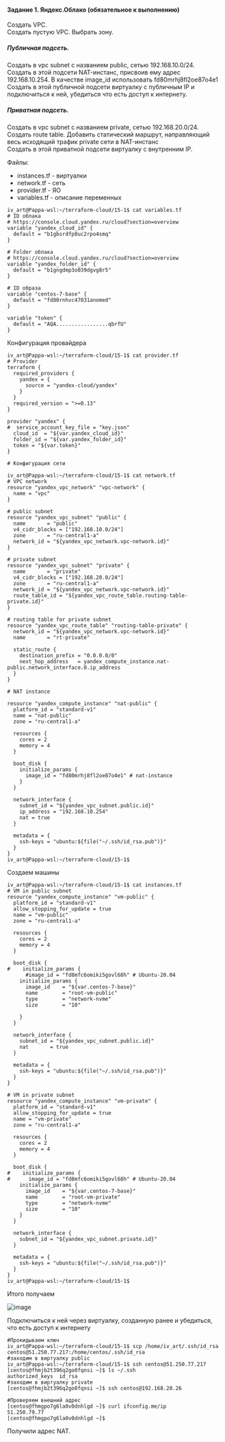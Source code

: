 #### Задание 1. Яндекс.Облако (обязательное к выполнению)
Создать VPC.  
Создать пустую VPC. Выбрать зону.  
##### Публичная подсеть.  
Создать в vpc subnet с названием public, сетью 192.168.10.0/24.  
Создать в этой подсети NAT-инстанс, присвоив ему адрес 192.168.10.254. В качестве image_id использовать fd80mrhj8fl2oe87o4e1  
Создать в этой публичной подсети виртуалку с публичным IP и подключиться к ней, убедиться что есть доступ к интернету.  
##### Приватная подсеть.  
Создать в vpc subnet с названием private, сетью 192.168.20.0/24.  
Создать route table. Добавить статический маршрут, направляющий весь исходящий трафик private сети в NAT-инстанс  
Создать в этой приватной подсети виртуалку с внутренним IP.  

Файлы:  
- instances.tf - виртуалки  
- network.tf   - сеть  
- provider.tf  - ЯО  
- variables.tf - описание переменных  

```
iv_art@Pappa-wsl:~/terraform-cloud/15-1$ cat variables.tf
# ID облака
# https://console.cloud.yandex.ru/cloud?section=overview
variable "yandex_cloud_id" {
  default = "b1gbsrdfp0uc2rpo4smq"
}

# Folder облака
# https://console.cloud.yandex.ru/cloud?section=overview
variable "yandex_folder_id" {
  default = "b1gngdmp3o039dgvg8r5"
}

# ID образа
variable "centos-7-base" {
  default = "fd80rnhvc47031anomed"
}

variable "token" {
  default = "AQA.................qbrfU"
}
```  



Конфигурация провайдера  
```
iv_art@Pappa-wsl:~/terraform-cloud/15-1$ cat provider.tf
# Provider
terraform {
  required_providers {
    yandex = {
      source = "yandex-cloud/yandex"
    }
  }
  required_version = ">=0.13"
}

provider "yandex" {
#  service_account_key_file = "key.json"
  cloud_id  = "${var.yandex_cloud_id}"
  folder_id = "${var.yandex_folder_id}"
  token = "${var.token}"
}

# Конфигурация сети  

iv_art@Pappa-wsl:~/terraform-cloud/15-1$ cat network.tf
# VPC network
resource "yandex_vpc_network" "vpc-network" {
  name = "vpc"
}

# public subnet
resource "yandex_vpc_subnet" "public" {
  name       = "public"
  v4_cidr_blocks = ["192.168.10.0/24"]
  zone       = "ru-central1-a"
  network_id = "${yandex_vpc_network.vpc-network.id}"
}

# private subnet
resource "yandex_vpc_subnet" "private" {
  name       = "private"
  v4_cidr_blocks = ["192.168.20.0/24"]
  zone       = "ru-central1-a"
  network_id = "${yandex_vpc_network.vpc-network.id}"
  route_table_id = "${yandex_vpc_route_table.routing-table-private.id}"
}

# routing table for private subnet
resource "yandex_vpc_route_table" "routing-table-private" {
  network_id = "${yandex_vpc_network.vpc-network.id}"
  name       = "rt-private"

  static_route {
    destination_prefix = "0.0.0.0/0" 
    next_hop_address   = yandex_compute_instance.nat-public.network_interface.0.ip_address 
  }
}

# NAT instance

resource "yandex_compute_instance" "nat-public" {
  platform_id = "standard-v1"
  name = "nat-public"
  zone = "ru-central1-a"

  resources {
    cores = 2
    memory = 4
  }

  boot_disk {
    initialize_params {
      image_id = "fd80mrhj8fl2oe87o4e1" # nat-instance
    }
  }

  network_interface {
    subnet_id = "${yandex_vpc_subnet.public.id}"
    ip_address = "192.168.10.254"
    nat = true
  }

  metadata = {
    ssh-keys = "ubuntu:${file("~/.ssh/id_rsa.pub")}"
  }
}
iv_art@Pappa-wsl:~/terraform-cloud/15-1$
```
Создаем машины  
```
iv_art@Pappa-wsl:~/terraform-cloud/15-1$ cat instances.tf
# VM in public subnet
resource "yandex_compute_instance" "vm-public" {
  platform_id = "standard-v1"
  allow_stopping_for_update = true
  name = "vm-public"
  zone = "ru-central1-a"

  resources {
    cores = 2
    memory = 4
  }

  boot_disk {
#    initialize_params {
      #image_id = "fd8mfc6omiki5govl68h" # Ubuntu-20.04
    initialize_params {
      image_id    = "${var.centos-7-base}"
      name        = "root-vm-public"
      type        = "network-nvme"
      size        = "10"

    }
  }

  network_interface {
    subnet_id = "${yandex_vpc_subnet.public.id}"
    nat       = true
  }

  metadata = {
    ssh-keys = "ubuntu:${file("~/.ssh/id_rsa.pub")}"
  }
}

# VM in private subnet
resource "yandex_compute_instance" "vm-private" {
  platform_id = "standard-v1"
  allow_stopping_for_update = true
  name = "vm-private"
  zone = "ru-central1-a"

  resources {
    cores = 2
    memory = 4
  }

  boot_disk {
#    initialize_params {
#      image_id = "fd8mfc6omiki5govl68h" # Ubuntu-20.04
    initialize_params {
      image_id    = "${var.centos-7-base}"
      name        = "root-vm-private"
      type        = "network-nvme"
      size        = "10"
    }
  }

  network_interface {
    subnet_id = "${yandex_vpc_subnet.private.id}"
  }

  metadata = {
    ssh-keys = "ubuntu:${file("~/.ssh/id_rsa.pub")}"
  }
}
iv_art@Pappa-wsl:~/terraform-cloud/15-1$
```

Итого получаем  

![image](https://user-images.githubusercontent.com/87374285/187068072-a98b53f2-ce12-41bf-b259-9c8ecfaf103d.png)  

Подключиться к ней через виртуалку, созданную ранее и убедиться, что есть доступ к интернету  
```
#Прокидываем ключ
iv_art@Pappa-wsl:~/terraform-cloud/15-1$ scp /home/iv_art/.ssh/id_rsa centos@51.250.77.217:/home/centos/.ssh/id_rsa
#заходим в виртуалку public
iv_art@Pappa-wsl:~/terraform-cloud/15-1$ ssh centos@51.250.77.217
[centos@fhmjb2t396q2go0fqnsi ~]$ ls ~/.ssh
authorized_keys  id_rsa
#заходим в виртуалку private
[centos@fhmjb2t396q2go0fqnsi ~]$ ssh centos@192.168.20.26

#Проверяем внешний адрес
[centos@fhmgpo7g6la0v0dnhlgd ~]$ curl ifconfig.me/ip
51.250.79.77
[centos@fhmgpo7g6la0v0dnhlgd ~]$
```
Получили адрес NAT.



